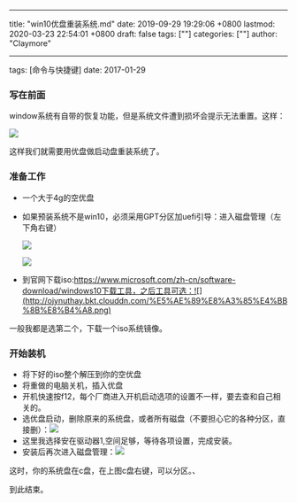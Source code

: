 
---
title: "win10优盘重装系统.md"
date: 2019-09-29 19:29:06 +0800
lastmod: 2020-03-23 22:54:01 +0800
draft: false
tags: [""]
categories: [""]
author: "Claymore"

---
tags: [命令与快捷键] date: 2017-01-29 

### 写在前面

window系统有自带的恢复功能，但是系统文件遭到损坏会提示无法重置。这样：

![](http://ojynuthay.bkt.clouddn.com/%E9%87%8D%E7%BD%AE%E6%97%B6%E9%97%AE%E9%A2%98.jpg)

这样我们就需要用优盘做启动盘重装系统了。

### 准备工作

* 一个大于4g的空优盘

* 如果预装系统不是win10，必须采用GPT分区加uefi引导：进入磁盘管理（左下角右键）

  ![](http://ojynuthay.bkt.clouddn.com/gpt%E5%88%86%E5%8C%BA.jpg)

  ![](http://ojynuthay.bkt.clouddn.com/gpt%E5%88%86%E5%8C%BA.jpg)



* 到官网下载iso:https://www.microsoft.com/zh-cn/software-download/windows10下载工具，之后工具可选：![](http://ojynuthay.bkt.clouddn.com/%E5%AE%89%E8%A3%85%E4%BB%8B%E8%B4%A8.png)

一般我都是选第二个，下载一个iso系统镜像。



### 开始装机

* 将下好的iso整个解压到你的空优盘
* 将重做的电脑关机，插入优盘
* 开机快速按f12，每个厂商进入开机启动选项的设置不一样，要去查和自己相关的。
* 选优盘启动，删除原来的系统盘，或者所有磁盘（不要担心它的各种分区，直接删）：![](http://ojynuthay.bkt.clouddn.com/%E7%A3%81%E7%9B%98%E5%88%A0%E9%99%A4.jpg)
* 这里我选择安在驱动器1,空间足够，等待各项设置，完成安装。
* 安装后再次进入磁盘管理：![](http://ojynuthay.bkt.clouddn.com/%E5%AE%89%E8%A3%85%E5%AE%8C%E6%88%90.jpg)

这时，你的系统盘在c盘，在上图c盘右键，可以分区。、

到此结束。

